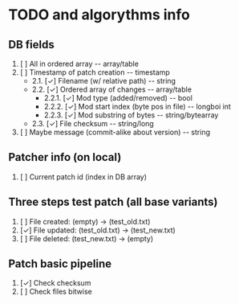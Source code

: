 # TODO and algorythms info

## DB fields

1. [ ] All in ordered array -- array/table
2. [ ] Timestamp of patch creation -- timestamp
   - 2.1. [&check;] Filename (w/ relative path) -- string
   - 2.2. [&check;] Ordered array of changes -- array/table
     - 2.2.1. [&check;] Mod type (added/removed) -- bool
     - 2.2.2. [&check;] Mod start index (byte pos in file) -- longboi int
     - 2.2.3. [&check;] Mod substring of bytes -- string/bytearray
   - 2.3. [&check;] File checksum -- string/long
3. [ ] Maybe message (commit-alike about version) -- string

## Patcher info (on local)

1. [ ] Current patch id (index in DB array)

## Three steps test patch (all base variants)

1. [ ] File created: (empty) -> (test_old.txt)
2. [&check;] File updated: (test_old.txt) -> (test_new.txt)
3. [ ] File deleted: (test_new.txt) -> (empty)

## Patch basic pipeline

1. [&check;] Check checksum
2. [ ] Check files bitwise
